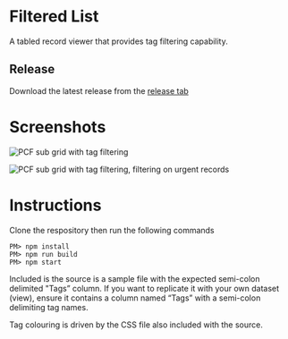 # Filtered List
A tabled record viewer that provides tag filtering capability.

## Release
Download the latest release from the [release tab](../../releases/latest)

# Screenshots
![PCF sub grid with tag filtering](../../blob/master/Screenshots/Filtered%20List%20-%20Full.png?raw=true)


![PCF sub grid with tag filtering, filtering on urgent records](../../blob/master/Screenshots/Filtered%20List%20-%20Filtered.png?raw=true)

# Instructions
Clone the respository then run the following commands
```
PM> npm install
PM> npm run build
PM> npm start
```

Included is the source is a sample file with the expected semi-colon delimited "Tags” column. If you want to replicate it with your own dataset (view), ensure it contains a column named “Tags” with a semi-colon delimiting tag names.

Tag colouring is driven by the CSS file also included with the source.
